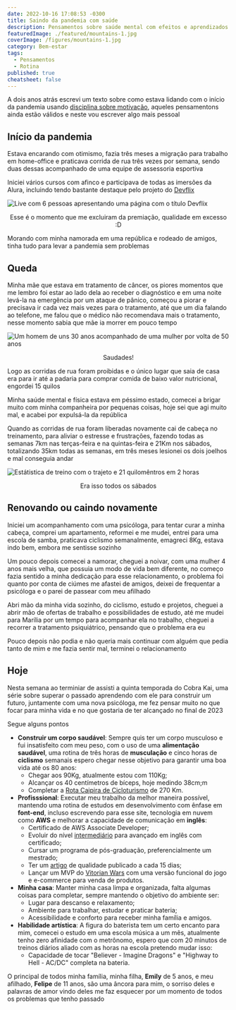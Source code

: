 ```yaml
---
date: 2022-10-16 17:08:53 -0300
title: Saindo da pandemia com saúde
description: Pensamentos sobre saúde mental com efeitos e aprendizados na pandemia de Covid-19
featuredImage: ./featured/mountains-1.jpg
coverImage: /figures/mountains-1.jpg
category: Bem-estar
tags:
  - Pensamentos
  - Rotina
published: true
cheatsheet: false
---
```


A dois anos atrás escrevi um texto sobre como estava lidando com o início da pandemia usando [disciplina sobre motivação](/seja-disciplicado/), aqueles pensamentons ainda estão válidos e neste vou escrever algo mais pessoal

## Início da pandemia

Estava encarando com otimismo, fazia três meses a migração para trabalho em home-office e praticava corrida de rua três vezes por semana, sendo duas dessas acompanhado de uma equipe de assessoria esportiva

Iniciei vários cursos com afinco e participava de todas as imersões da Alura, incluindo tendo bastante destaque pelo projeto do [Devflix](https://devflix.johnywalves.com.br/)

![Live com 6 pessoas apresentando uma página com o título Devflix](/figures/saindo_devflix.jpg)

<p style="text-align:center">Esse é o momento que me excluiram da premiação, qualidade em excesso :D<p>

Morando com minha namorada em uma república e rodeado de amigos, tinha tudo para levar a pandemia sem problemas

## Queda

Minha mãe que estava em tratamento de câncer, os piores momentos que me lembro foi estar ao lado dela ao receber o diagnóstico e em uma noite levá-la na emergência por um ataque de pânico, começou a piorar e precisava ir cada vez mais vezes para o tratamento, até que um dia falando ao telefone, me falou que o médico não recomendava mais o tratamento, nesse momento sabia que mãe ia morrer em pouco tempo

![Um homem de uns 30 anos acompanhado de uma mulher por volta de 50 anos](/figures/saindo_mae.jpg)

<p style="text-align:center">Saudades!<p>

Logo as corridas de rua foram proibidas e o único lugar que saia de casa era para ir até a padaria para comprar comida de baixo valor nutricional, engordei 15 quilos

Minha saúde mental e física estava em péssimo estado, comecei a brigar muito com minha companheira por pequenas coisas, hoje sei que agi muito mal, e acabei por expulsá-la da república

Quando as corridas de rua foram liberadas novamente cai de cabeça no treinamento, para aliviar o estresse e frustrações, fazendo todas as semanas 7km nas terças-feira e na quintas-feira e 21Km nos sábados, totalizando 35km todas as semanas, em três meses lesionei os dois joelhos e mal conseguia andar

![Estátistica de treino com o trajeto e 21 quilomêntros em 2 horas](/figures/saindo_corrida.jpg)

<p style="text-align:center">Era isso todos os sábados<p>

## Renovando ou caindo novamente

Iniciei um acompanhamento com uma psicóloga, para tentar curar a minha cabeça, comprei um apartamento, reformei e me mudei, entrei para uma escola de samba, praticava ciclismo semanalmente, emagreci 8Kg, estava indo bem, embora me sentisse sozinho

Um pouco depois comecei a namorar, cheguei a noivar, com uma mulher 4 anos mais velha, que possuia um modo de vida bem diferente, no começo fazia sentido a minha dedicação para esse relacionamento, o problema foi quanto por conta de ciúmes me afastei de amigos, deixei de frequentar a psicóloga e o parei de passear com meu afilhado

Abri mão da minha vida sozinho, do ciclismo, estudo e projetos, cheguei a abrir mão de ofertas de trabalho e possibilidades de estudo, até me mudei para Marília por um tempo para acompanhar ela no trabalho, cheguei a recorrer a tratamento psiquiátrico, pensando que o problema era eu

Pouco depois não podia e não queria mais continuar com alguém que pedia tanto de mim e me fazia sentir mal, terminei o relacionamento

## Hoje

Nesta semana ao terminiar de assisti a quinta temporada do Cobra Kai, uma série sobre superar o passado aprendendo com ele para construir um futuro, juntamente com uma nova psicóloga, me fez pensar muito no que focar para minha vida e no que gostaria de ter alcançado no final de 2023

Segue alguns pontos

- **Construir um corpo saudável**: Sempre quis ter um corpo musculoso e fui insatisfeito com meu peso, com o uso de uma **alimentação saudável**, uma rotina de três horas de **musculação** e cinco horas de **ciclismo** semanais espero chegar nesse objetivo para garantir uma boa vida até os 80 anos:
  - Chegar aos 90Kg, atualmente estou com 110Kg;
  - Alcançar os 40 centímetros de bíceps, hoje medindo 38cm;m
  - Completar a [Rota Caipira de Cicloturismo](https://www.diariodaregiao.com.br/economia/riopretoeregiao/projeto-de-rota-caipira-fortalece-o-turismo-sobre-duas-rodas-na-regi-o-1.793640) de 270 Km.
- **Profisssional**: Executar meu trabalho da melhor maneira possível, mantendo uma rotina de estudos em desenvolvimento com ênfase em **font-end**, incluso escrevendo para esse site, tecnologia em nuvem como **AWS** e melhorar a capacidade de comunicação em **inglês**:
  - Certificado de AWS Associate Developer;
  - Evoluir do nível [intermediário](/cert/voxy_proficiency_achievement_certificate_-_high_intermediate.jpg) para avançado em inglês com certificado;
  - Cursar um programa de pós-graduação, preferencialmente um mestrado;
  - Ter um [artigo](/blog) de qualidade publicado a cada 15 dias;
  - Lançar um MVP do [Vitorian Wars](https://www.vitorianwars.com/) com uma versão funcional do jogo e e-commerce para venda de produtos.
- **Minha casa**: Manter minha casa limpa e organizada, falta algumas coisas para completar, sempre mantendo o objetivo do ambiente ser:
  - Lugar para descanso e relaxamento;
  - Ambiente para trabalhar, estudar e praticar bateria;
  - Acessibilidade e conforto para receber minha família e amigos.
- **Habilidade artística**: A figura do baterista tem um certo encanto para mim, comecei o estudo em uma escola música a um mês, atualmente tenho zero afinidade com o metrônomo, espero que com 20 minutos de treinos diários aliado com as horas na escola pretendo mudar isso:
  - Capacidade de tocar "Believer - Imagine Dragons" e "Highway to Hell - AC/DC" completa na bateria.

O principal de todos minha família, minha filha, **Emily** de 5 anos, e meu afilhado, **Felipe** de 11 anos, são uma âncora para mim, o sorriso deles e palavras de amor vindo deles me faz esquecer por um momento de todos os problemas que tenho passado
